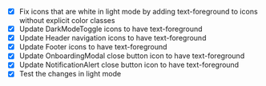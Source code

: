 - [x] Fix icons that are white in light mode by adding text-foreground to icons without explicit color classes
- [x] Update DarkModeToggle icons to have text-foreground
- [x] Update Header navigation icons to have text-foreground
- [x] Update Footer icons to have text-foreground
- [x] Update OnboardingModal close button icon to have text-foreground
- [x] Update NotificationAlert close button icon to have text-foreground
- [x] Test the changes in light mode
